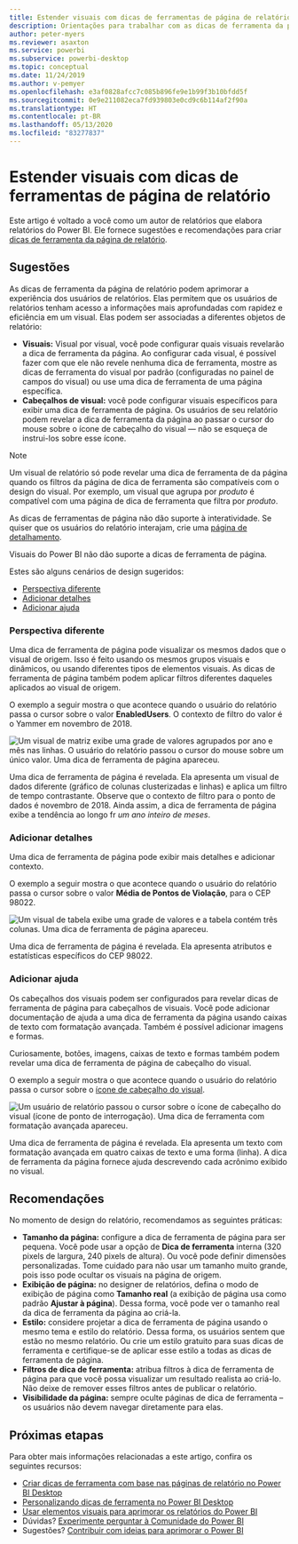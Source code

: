 ```yaml
---
title: Estender visuais com dicas de ferramentas de página de relatório
description: Orientações para trabalhar com as dicas de ferramenta da página de relatório.
author: peter-myers
ms.reviewer: asaxton
ms.service: powerbi
ms.subservice: powerbi-desktop
ms.topic: conceptual
ms.date: 11/24/2019
ms.author: v-pemyer
ms.openlocfilehash: e3af0828afcc7c085b896fe9e1b99f3b10bfdd5f
ms.sourcegitcommit: 0e9e211082eca7fd939803e0cd9c6b114af2f90a
ms.translationtype: HT
ms.contentlocale: pt-BR
ms.lasthandoff: 05/13/2020
ms.locfileid: "83277837"
---
```

# <a name="extend-visuals-with-report-page-tooltips"></a>Estender visuais com dicas de ferramentas de página de relatório

Este artigo é voltado a você como um autor de relatórios que elabora relatórios do Power BI. Ele fornece sugestões e recomendações para criar [dicas de ferramenta da página de relatório](../create-reports/desktop-tooltips.md).

## <a name="suggestions"></a>Sugestões

As dicas de ferramenta da página de relatório podem aprimorar a experiência dos usuários de relatórios. Elas permitem que os usuários de relatórios tenham acesso a informações mais aprofundadas com rapidez e eficiência em um visual. Elas podem ser associadas a diferentes objetos de relatório:

- **Visuais:** Visual por visual, você pode configurar quais visuais revelarão a dica de ferramenta da página. Ao configurar cada visual, é possível fazer com que ele não revele nenhuma dica de ferramenta, mostre as dicas de ferramenta do visual por padrão (configuradas no painel de campos do visual) ou use uma dica de ferramenta de uma página específica.
- **Cabeçalhos de visual:** você pode configurar visuais específicos para exibir uma dica de ferramenta de página. Os usuários de seu relatório podem revelar a dica de ferramenta da página ao passar o cursor do mouse sobre o ícone de cabeçalho do visual — não se esqueça de instrui-los sobre esse ícone.

> [!NOTE]
> Um visual de relatório só pode revelar uma dica de ferramenta de da página quando os filtros da página de dica de ferramenta são compatíveis com o design do visual. Por exemplo, um visual que agrupa por _produto_ é compatível com uma página de dica de ferramenta que filtra por _produto_.
>
> As dicas de ferramentas de página não dão suporte à interatividade. Se quiser que os usuários do relatório interajam, crie uma [página de detalhamento](../create-reports/desktop-drillthrough.md).
>
> Visuais do Power BI não dão suporte a dicas de ferramenta de página.

Estes são alguns cenários de design sugeridos:

- [Perspectiva diferente](#different-perspective)
- [Adicionar detalhes](#add-detail)
- [Adicionar ajuda](#add-help)

### <a name="different-perspective"></a>Perspectiva diferente

Uma dica de ferramenta de página pode visualizar os mesmos dados que o visual de origem. Isso é feito usando os mesmos grupos visuais e dinâmicos, ou usando diferentes tipos de elementos visuais. As dicas de ferramenta de página também podem aplicar filtros diferentes daqueles aplicados ao visual de origem.

O exemplo a seguir mostra o que acontece quando o usuário do relatório passa o cursor sobre o valor **EnabledUsers**. O contexto de filtro do valor é o Yammer em novembro de 2018.

![Um visual de matriz exibe uma grade de valores agrupados por ano e mês nas linhas. O usuário do relatório passou o cursor do mouse sobre um único valor. Uma dica de ferramenta de página apareceu.](media/report-page-tooltips/suggestion-different-perspective.png)

Uma dica de ferramenta de página é revelada. Ela apresenta um visual de dados diferente (gráfico de colunas clusterizadas e linhas) e aplica um filtro de tempo contrastante. Observe que o contexto de filtro para o ponto de dados é novembro de 2018. Ainda assim, a dica de ferramenta de página exibe a tendência ao longo fr _um ano inteiro de meses_.

### <a name="add-detail"></a>Adicionar detalhes

Uma dica de ferramenta de página pode exibir mais detalhes e adicionar contexto.

O exemplo a seguir mostra o que acontece quando o usuário do relatório passa o cursor sobre o valor **Média de Pontos de Violação**, para o CEP 98022.

![Um visual de tabela exibe uma grade de valores e a tabela contém três colunas. Uma dica de ferramenta de página apareceu.](media/report-page-tooltips/suggestion-add-details.png)

Uma dica de ferramenta de página é revelada. Ela apresenta atributos e estatísticas específicos do CEP 98022.

### <a name="add-help"></a>Adicionar ajuda

Os cabeçalhos dos visuais podem ser configurados para revelar dicas de ferramenta de página para cabeçalhos de visuais. Você pode adicionar documentação de ajuda a uma dica de ferramenta da página usando caixas de texto com formatação avançada. Também é possível adicionar imagens e formas.

Curiosamente, botões, imagens, caixas de texto e formas também podem revelar uma dica de ferramenta de página de cabeçalho do visual.

O exemplo a seguir mostra o que acontece quando o usuário do relatório passa o cursor sobre o [ícone de cabeçalho do visual](../create-reports/desktop-visual-elements-for-reports.md).

![Um usuário de relatório passou o cursor sobre o ícone de cabeçalho do visual (ícone de ponto de interrogação). Uma dica de ferramenta com formatação avançada apareceu.](media/report-page-tooltips/suggestion-add-help.png)

Uma dica de ferramenta de página é revelada. Ela apresenta um texto com formatação avançada em quatro caixas de texto e uma forma (linha). A dica de ferramenta da página fornece ajuda descrevendo cada acrônimo exibido no visual.

## <a name="recommendations"></a>Recomendações

No momento de design do relatório, recomendamos as seguintes práticas:

- **Tamanho da página:** configure a dica de ferramenta de página para ser pequena. Você pode usar a opção de **Dica de ferramenta** interna (320 pixels de largura, 240 pixels de altura). Ou você pode definir dimensões personalizadas. Tome cuidado para não usar um tamanho muito grande, pois isso pode ocultar os visuais na página de origem.
- **Exibição de página:** no designer de relatórios, defina o modo de exibição de página como **Tamanho real** (a exibição de página usa como padrão **Ajustar à página**). Dessa forma, você pode ver o tamanho real da dica de ferramenta da página ao criá-la.
- **Estilo:** considere projetar a dica de ferramenta de página usando o mesmo tema e estilo do relatório. Dessa forma, os usuários sentem que estão no mesmo relatório. Ou crie um estilo gratuito para suas dicas de ferramenta e certifique-se de aplicar esse estilo a todas as dicas de ferramenta de página.
- **Filtros de dica de ferramenta:** atribua filtros à dica de ferramenta de página para que você possa visualizar um resultado realista ao criá-lo. Não deixe de remover esses filtros antes de publicar o relatório.
- **Visibilidade da página:** sempre oculte páginas de dica de ferramenta – os usuários não devem navegar diretamente para elas.

## <a name="next-steps"></a>Próximas etapas

Para obter mais informações relacionadas a este artigo, confira os seguintes recursos:

- [Criar dicas de ferramenta com base nas páginas de relatório no Power BI Desktop](../create-reports/desktop-tooltips.md)
- [Personalizando dicas de ferramenta no Power BI Desktop](../create-reports/desktop-custom-tooltips.md)
- [Usar elementos visuais para aprimorar os relatórios do Power BI](../create-reports/desktop-visual-elements-for-reports.md)
- Dúvidas? [Experimente perguntar à Comunidade do Power BI](https://community.powerbi.com/)
- Sugestões? [Contribuir com ideias para aprimorar o Power BI](https://ideas.powerbi.com/)
